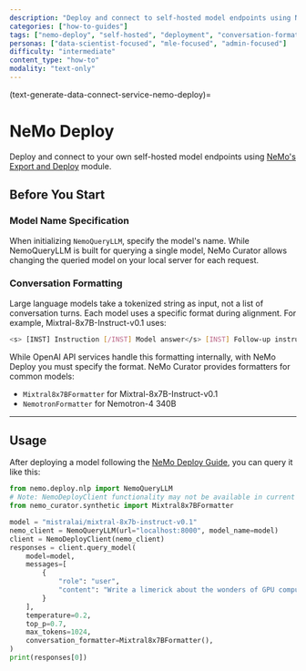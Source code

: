 ```yaml
---
description: "Deploy and connect to self-hosted model endpoints using NVIDIA NeMo's Export and Deploy module for unlimited queries"
categories: ["how-to-guides"]
tags: ["nemo-deploy", "self-hosted", "deployment", "conversation-formatting", "performance"]
personas: ["data-scientist-focused", "mle-focused", "admin-focused"]
difficulty: "intermediate"
content_type: "how-to"
modality: "text-only"
---
```


(text-generate-data-connect-service-nemo-deploy)=
# NeMo Deploy

Deploy and connect to your own self-hosted model endpoints using [NeMo's Export and Deploy](https://docs.nvidia.com/nemo-framework/user-guide/latest/deployingthenemoframeworkmodel.html#use-nemo-export-and-deploy-module-apis-to-run-inference) module.

## Before You Start

### Model Name Specification

When initializing `NemoQueryLLM`, specify the model's name. While NemoQueryLLM is built for querying a single model, NeMo Curator allows changing the queried model on your local server for each request.

### Conversation Formatting

Large language models take a tokenized string as input, not a list of conversation turns. Each model uses a specific format during alignment. For example, Mixtral-8x7B-Instruct-v0.1 uses:

```sh
<s> [INST] Instruction [/INST] Model answer</s> [INST] Follow-up instruction [/INST]
```

While OpenAI API services handle this formatting internally, with NeMo Deploy you must specify the format. NeMo Curator provides formatters for common models:

- `Mixtral8x7BFormatter` for Mixtral-8x7B-Instruct-v0.1
- `NemotronFormatter` for Nemotron-4 340B 

---

## Usage

After deploying a model following the [NeMo Deploy Guide](https://docs.nvidia.com/nemo-framework/user-guide/24.09/deployment/llm/optimized/tensorrt_llm.html), you can query it like this:

```python
from nemo.deploy.nlp import NemoQueryLLM
# Note: NemoDeployClient functionality may not be available in current version
from nemo_curator.synthetic import Mixtral8x7BFormatter

model = "mistralai/mixtral-8x7b-instruct-v0.1"
nemo_client = NemoQueryLLM(url="localhost:8000", model_name=model)
client = NemoDeployClient(nemo_client)
responses = client.query_model(
    model=model,
    messages=[
        {
            "role": "user",
            "content": "Write a limerick about the wonders of GPU computing.",
        }
    ],
    temperature=0.2,
    top_p=0.7,
    max_tokens=1024,
    conversation_formatter=Mixtral8x7BFormatter(),
)
print(responses[0])
```
